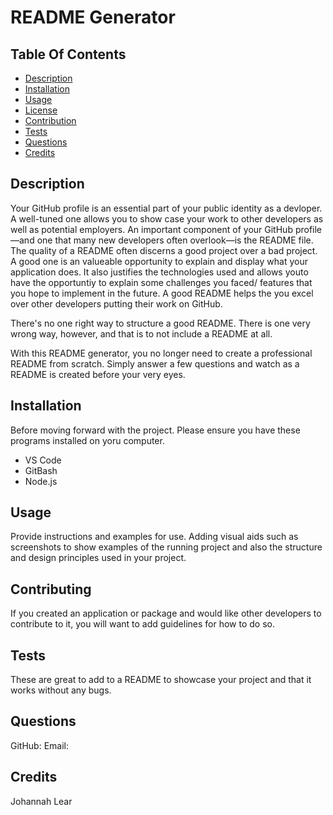 # README Generator

 ## Table Of Contents
  - [Description](#description)
  - [Installation](#installation)
  - [Usage](#usage)
  - [License](#license)
  - [Contribution](#contribution)
  - [Tests](#tests)
  - [Questions](#questions)
  - [Credits](#credits)

## Description
Your GitHub profile is an essential part of your public identity as a devloper.   A well-tuned one allows you to show case your work to other developers as well as potential employers. An important component of your GitHub profile—and one that many new developers often overlook—is the README file.
The quality of a README often discerns a good project over a bad project. A good one is an valueable opportunity to explain and display what your application does.  It also justifies the technologies used and allows youto have the opportuntiy to explain some challenges you faced/ features that you hope to implement in the future. A good README helps the you excel over other developers putting their work on GitHub.

There's no one right way to structure a good README. There is one very wrong way, however, and that is to not include a README at all.

With this README generator, you no longer need to create a professional README from scratch. Simply answer a few questions and watch as a README is created before your very eyes.

## Installation
Before moving forward with the project.  Please ensure you have these programs installed on yoru computer.  
* VS Code
* GitBash
* Node.js

## Usage
Provide instructions and examples for use.   Adding visual aids such as screenshots to show examples of the running project and also the structure and design principles used in your project.

## Contributing
If you created an application or package and would like other developers to contribute to it, you will want to add guidelines for how to do so. 

## Tests
These are great to add to a README to showcase your project and that it works without any bugs.   

## Questions
GitHub: 
Email: 

## Credits
Johannah Lear
